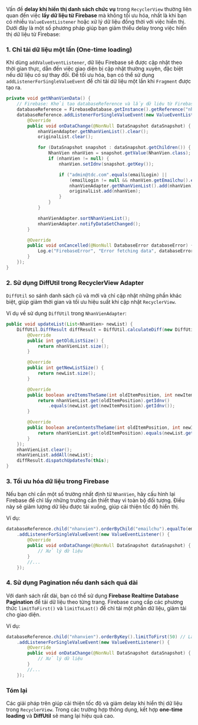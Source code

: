Vấn đề **delay khi hiển thị danh sách chức vụ** trong `RecyclerView` thường liên quan đến việc **lấy dữ liệu từ Firebase** mà không tối ưu hóa, nhất là khi bạn có nhiều `ValueEventListener` hoặc xử lý dữ liệu đồng thời với việc hiển thị. Dưới đây là một số phương pháp giúp bạn giảm thiểu delay trong việc hiển thị dữ liệu từ Firebase:

### 1. **Chỉ tải dữ liệu một lần (One-time loading)**

Khi dùng `addValueEventListener`, dữ liệu Firebase sẽ được cập nhật theo thời gian thực, dẫn đến việc giao diện bị cập nhật thường xuyên, đặc biệt nếu dữ liệu có sự thay đổi. Để tối ưu hóa, bạn có thể sử dụng `addListenerForSingleValueEvent` để chỉ tải dữ liệu một lần khi `Fragment` được tạo ra.

```java
private void getNhanVienData() {
    // Firebase: Khởi tạo databaseReference và lấy dữ liệu từ Firebase
    databaseReference = FirebaseDatabase.getInstance().getReference("nhanvien");
    databaseReference.addListenerForSingleValueEvent(new ValueEventListener() {
        @Override
        public void onDataChange(@NonNull DataSnapshot dataSnapshot) {
            nhanVienAdapter.getNhanVienList().clear();
            originalList.clear();

            for (DataSnapshot snapshot : dataSnapshot.getChildren()) {
                NhanVien nhanVien = snapshot.getValue(NhanVien.class);
                if (nhanVien != null) {
                    nhanVien.setIdnv(snapshot.getKey());

                    if ("admin@tdc.com".equals(emailLogin) || 
                        (emailLogin != null && nhanVien.getEmailchu().equals(emailLogin))) {
                        nhanVienAdapter.getNhanVienList().add(nhanVien);
                        originalList.add(nhanVien);
                    }
                }
            }

            nhanVienAdapter.sortNhanVienList();
            nhanVienAdapter.notifyDataSetChanged();
        }

        @Override
        public void onCancelled(@NonNull DatabaseError databaseError) {
            Log.e("FirebaseError", "Error fetching data", databaseError.toException());
        }
    });
}
```

### 2. **Sử dụng DiffUtil trong RecyclerView Adapter**

`DiffUtil` so sánh danh sách cũ và mới và chỉ cập nhật những phần khác biệt, giúp giảm thời gian và tối ưu hiệu suất khi cập nhật `RecyclerView`.

Ví dụ về sử dụng `DiffUtil` trong `NhanVienAdapter`:

```java
public void updateList(List<NhanVien> newList) {
    DiffUtil.DiffResult diffResult = DiffUtil.calculateDiff(new DiffUtil.Callback() {
        @Override
        public int getOldListSize() {
            return nhanVienList.size();
        }

        @Override
        public int getNewListSize() {
            return newList.size();
        }

        @Override
        public boolean areItemsTheSame(int oldItemPosition, int newItemPosition) {
            return nhanVienList.get(oldItemPosition).getIdnv()
                .equals(newList.get(newItemPosition).getIdnv());
        }

        @Override
        public boolean areContentsTheSame(int oldItemPosition, int newItemPosition) {
            return nhanVienList.get(oldItemPosition).equals(newList.get(newItemPosition));
        }
    });
    nhanVienList.clear();
    nhanVienList.addAll(newList);
    diffResult.dispatchUpdatesTo(this);
}
```

### 3. **Tối ưu hóa dữ liệu trong Firebase**

Nếu bạn chỉ cần một số trường nhất định từ `NhanVien`, hãy cấu hình lại Firebase để chỉ lấy những trường cần thiết thay vì toàn bộ đối tượng. Điều này sẽ giảm lượng dữ liệu được tải xuống, giúp cải thiện tốc độ hiển thị.

Ví dụ:

```java
databaseReference.child("nhanvien").orderByChild("emailchu").equalTo(emailLogin)
    .addListenerForSingleValueEvent(new ValueEventListener() {
        @Override
        public void onDataChange(@NonNull DataSnapshot dataSnapshot) {
            // Xử lý dữ liệu
        }
        //...
    });
```

### 4. **Sử dụng Pagination nếu danh sách quá dài**

Với danh sách rất dài, bạn có thể sử dụng **Firebase Realtime Database Pagination** để tải dữ liệu theo từng trang. Firebase cung cấp các phương thức `limitToFirst()` và `limitToLast()` để chỉ tải một phần dữ liệu, giảm tải cho giao diện.

Ví dụ:

```java
databaseReference.child("nhanvien").orderByKey().limitToFirst(50) // Lấy 50 nhân viên đầu tiên
    .addListenerForSingleValueEvent(new ValueEventListener() {
        @Override
        public void onDataChange(@NonNull DataSnapshot dataSnapshot) {
            // Xử lý dữ liệu
        }
        //...
    });
```

### Tóm lại

Các giải pháp trên giúp cải thiện tốc độ và giảm delay khi hiển thị dữ liệu trong `RecyclerView`. Trong các trường hợp thông dụng, kết hợp **one-time loading** và **DiffUtil** sẽ mang lại hiệu quả cao.
